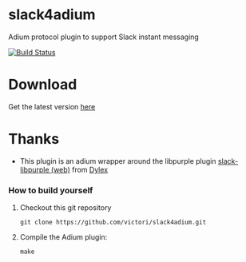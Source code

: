 slack4adium
==============
Adium protocol plugin to support Slack instant messaging

[![Build Status](https://travis-ci.org/victori/slack4adium.svg?branch=master)](https://travis-ci.org/victori/slack4adium)

Download
========
Get the latest version [here](https://github.com/victori/slack4adium/releases/)

Thanks
======
* This plugin is an adium wrapper around the libpurple plugin [slack-libpurple (web)](https://github.com/dylex/slack-libpurple) from [Dylex](https://github.com/dylex)


### How to build yourself

1. Checkout this git repository

   `git clone https://github.com/victori/slack4adium.git`

2. Compile the Adium plugin:

   `make`
